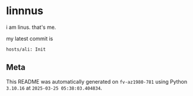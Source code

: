 # linnnus

i am linus. that's me.

my latest commit is

```
hosts/ali: Init
```

## Meta

This README was automatically generated on `fv-az1980-781` using Python
`3.10.16` at `2025-03-25 05:38:03.404834`.
